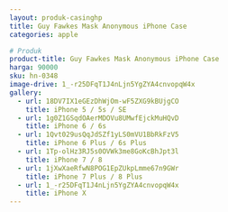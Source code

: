 ```yaml
---
layout: produk-casinghp
title: Guy Fawkes Mask Anonymous iPhone Case
categories: apple

# Produk
product-title: Guy Fawkes Mask Anonymous iPhone Case
harga: 90000
sku: hn-0348
image-drive: 1_-r25DFqT1J4nLjn5YgZYA4cnvopqW4x
gallery:
  - url: 18DV7IX1eGEzDhWjOm-wF5ZXG9kBUjgCO
    title: iPhone 5 / 5s / SE
  - url: 1g0Z1GSqdOAerMDOVu8UMwfEjckMuHQvD
    title: iPhone 6 / 6s
  - url: 1Qvt029usQqJdSZf1yLS0mVU1BbRkFzV5
    title: iPhone 6 Plus / 6s Plus
  - url: 1Tp-olHz3RJ5s0OVWk3me8GoKcBhJpt3l
    title: iPhone 7 / 8
  - url: 1jXwXaeRfwN8POG1EpZUkpLmme67n9GWr
    title: iPhone 7 Plus / 8 Plus
  - url: 1_-r25DFqT1J4nLjn5YgZYA4cnvopqW4x
    title: iPhone X
---
```

